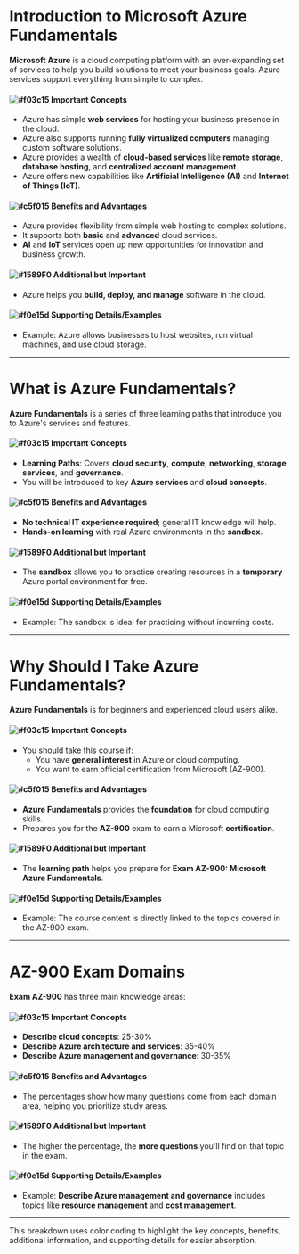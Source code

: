 # Introduction to Microsoft Azure Fundamentals

**Microsoft Azure** is a cloud computing platform with an ever-expanding set of services to help you build solutions to meet your business goals. Azure services support everything from simple to complex.

#### ![#f03c15](https://placehold.co/15x15/f03c15/f03c15.png) **Important Concepts**
- Azure has simple **web services** for hosting your business presence in the cloud.
- Azure also supports running **fully virtualized computers** managing custom software solutions.
- Azure provides a wealth of **cloud-based services** like **remote storage**, **database hosting**, and **centralized account management**.
- Azure offers new capabilities like **Artificial Intelligence (AI)** and **Internet of Things (IoT)**.

#### ![#c5f015](https://placehold.co/15x15/c5f015/c5f015.png) **Benefits and Advantages**
- Azure provides flexibility from simple web hosting to complex solutions.
- It supports both **basic** and **advanced** cloud services.
- **AI** and **IoT** services open up new opportunities for innovation and business growth.

#### ![#1589F0](https://placehold.co/15x15/1589F0/1589F0.png) **Additional but Important**
- Azure helps you **build, deploy, and manage** software in the cloud.

#### ![#f0e15d](https://placehold.co/15x15/f0e15d/f0e15d.png) **Supporting Details/Examples**
- Example: Azure allows businesses to host websites, run virtual machines, and use cloud storage.

---

# What is Azure Fundamentals?

**Azure Fundamentals** is a series of three learning paths that introduce you to Azure's services and features.

#### ![#f03c15](https://placehold.co/15x15/f03c15/f03c15.png) **Important Concepts**
- **Learning Paths**: Covers **cloud security**, **compute**, **networking**, **storage services**, and **governance**.
- You will be introduced to key **Azure services** and **cloud concepts**.

#### ![#c5f015](https://placehold.co/15x15/c5f015/c5f015.png) **Benefits and Advantages**
- **No technical IT experience required**; general IT knowledge will help.
- **Hands-on learning** with real Azure environments in the **sandbox**.

#### ![#1589F0](https://placehold.co/15x15/1589F0/1589F0.png) **Additional but Important**
- The **sandbox** allows you to practice creating resources in a **temporary** Azure portal environment for free.

#### ![#f0e15d](https://placehold.co/15x15/f0e15d/f0e15d.png) **Supporting Details/Examples**
- Example: The sandbox is ideal for practicing without incurring costs.

---

# Why Should I Take Azure Fundamentals?

**Azure Fundamentals** is for beginners and experienced cloud users alike.

#### ![#f03c15](https://placehold.co/15x15/f03c15/f03c15.png) **Important Concepts**
- You should take this course if:
  - You have **general interest** in Azure or cloud computing.
  - You want to earn official certification from Microsoft (AZ-900).

#### ![#c5f015](https://placehold.co/15x15/c5f015/c5f015.png) **Benefits and Advantages**
- **Azure Fundamentals** provides the **foundation** for cloud computing skills.
- Prepares you for the **AZ-900** exam to earn a Microsoft **certification**.

#### ![#1589F0](https://placehold.co/15x15/1589F0/1589F0.png) **Additional but Important**
- The **learning path** helps you prepare for **Exam AZ-900: Microsoft Azure Fundamentals**.

#### ![#f0e15d](https://placehold.co/15x15/f0e15d/f0e15d.png) **Supporting Details/Examples**
- Example: The course content is directly linked to the topics covered in the AZ-900 exam.

---

# AZ-900 Exam Domains

**Exam AZ-900** has three main knowledge areas:

#### ![#f03c15](https://placehold.co/15x15/f03c15/f03c15.png) **Important Concepts**
- **Describe cloud concepts**: 25-30%
- **Describe Azure architecture and services**: 35-40%
- **Describe Azure management and governance**: 30-35%

#### ![#c5f015](https://placehold.co/15x15/c5f015/c5f015.png) **Benefits and Advantages**
- The percentages show how many questions come from each domain area, helping you prioritize study areas.

#### ![#1589F0](https://placehold.co/15x15/1589F0/1589F0.png) **Additional but Important**
- The higher the percentage, the **more questions** you'll find on that topic in the exam.

#### ![#f0e15d](https://placehold.co/15x15/f0e15d/f0e15d.png) **Supporting Details/Examples**
- Example: **Describe Azure management and governance** includes topics like **resource management** and **cost management**.

---

This breakdown uses color coding to highlight the key concepts, benefits, additional information, and supporting details for easier absorption.
